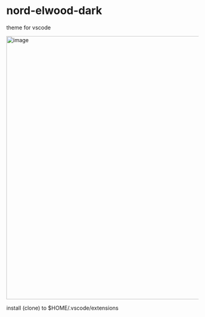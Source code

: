 # nord-elwood-dark
theme for vscode

<img width="691" alt="image" src="https://user-images.githubusercontent.com/13572116/166200214-4adec83b-5efc-4942-a267-b4435a7cfdfa.png">

install (clone) to $HOME/.vscode/extensions
